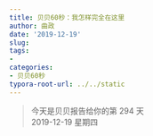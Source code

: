 ```yaml
---
title: 贝贝60秒：我怎样完全在这里
author: 曲政
date: '2019-12-19'
slug: 
tags:
- 
categories:
- 贝贝60秒
typora-root-url: ../../static
---
```

> 今天是贝贝报告给你的第 294 天   
> 2019-12-19 星期四 

